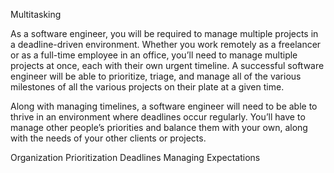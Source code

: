 Multitasking

As a software engineer, you will be required to manage multiple projects in a deadline-driven environment. Whether you work remotely as a freelancer or as a full-time employee in an office, you’ll need to manage multiple projects at once, each with their own urgent timeline. A successful software engineer will be able to prioritize, triage, and manage all of the various milestones of all the various projects on their plate at a given time.

Along with managing timelines, a software engineer will need to be able to thrive in an environment where deadlines occur regularly. You’ll have to manage other people’s priorities and balance them with your own, along with the needs of your other clients or projects.

   Organization
   Prioritization
   Deadlines
   Managing Expectations

